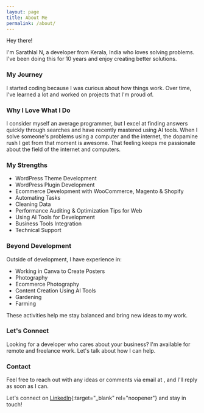 ```yaml
---
layout: page
title: About Me
permalink: /about/
---
```


Hey there!

I'm Sarathlal N, a developer from Kerala, India who loves solving problems. I've been doing this for 10 years and enjoy creating better solutions.

### My Journey

I started coding because I was curious about how things work. Over time, I've learned a lot and worked on projects that I'm proud of.

### Why I Love What I Do

I consider myself an average programmer, but I excel at finding answers quickly through searches and have recently mastered using AI tools. When I solve someone's problems using a computer and the internet, the dopamine rush I get from that moment is awesome. That feeling keeps me passionate about the field of the internet and computers.

### My Strengths

- WordPress Theme Development
- WordPress Plugin Development
- Ecommerce Development with WooCommerce, Magento & Shopify
- Automating Tasks
- Cleaning Data
- Performance Auditing & Optimization Tips for Web
- Using AI Tools for Development
- Business Tools Integration
- Technical Support

### Beyond Development

Outside of development, I have experience in:

- Working in Canva to Create Posters
- Photography
- Ecommerce Photography
- Content Creation Using AI Tools
- Gardening
- Farming

These activities help me stay balanced and bring new ideas to my work.

### Let's Connect

Looking for a developer who cares about your business? I'm available for remote and freelance work. Let's talk about how I can help.

### Contact

Feel free to reach out with any ideas or comments via email at <span id="my-email"></span>, and I'll reply as soon as I can.

Let's connect on [LinkedIn](https://www.linkedin.com/in/sarathlal-n/){:target="_blank" rel="noopener"} and stay in touch!


<script>
  var parts = ["hello", "sarathlal", "com", "&#46;", "&#64;"];
  var email = parts[0] + parts[4] + parts[1] + parts[3] + parts[2];
  var email_tag = "<a href=" + "mail" + "to:" + email + ">" + email + "</a>";
  document.getElementById("my-email").innerHTML=email_tag;
</script>

